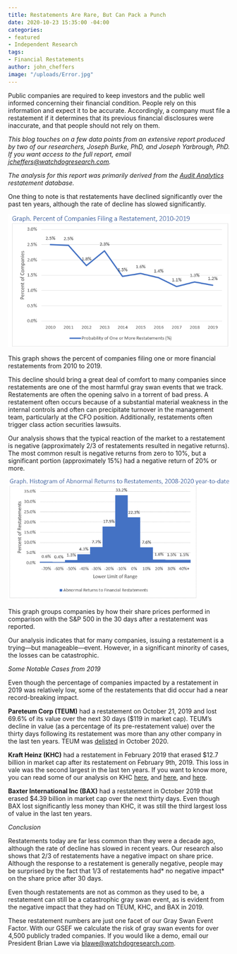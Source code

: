```yaml
---
title: Restatements Are Rare, But Can Pack a Punch
date: 2020-10-23 15:35:00 -04:00
categories:
- featured
- Independent Research
tags:
- Financial Restatements
author: john_cheffers
image: "/uploads/Error.jpg"
---
```


Public companies are required to keep investors and the public well informed concerning their financial condition. People rely on this information and expect it to be accurate. Accordingly, a company must file a restatement if it determines that its previous financial disclosures were inaccurate, and that people should not rely on them.

*This blog touches on a few data points from an extensive report produced by two of our researchers, Joseph Burke, PhD, and Joseph Yarbrough, PhD. If you want access to the full report, email jcheffers@watchdogresearch.com.*

*The analysis for this report was primarily derived from the [Audit Analytics](https://www.auditanalytics.com/) restatement database.*

One thing to note is that restatements have declined significantly over the past ten years, although the rate of decline has slowed significantly.

![Restatement Probability.png](/uploads/Restatement%20Probability.png)

This graph shows the percent of companies filing one or more financial restatements from 2010 to 2019.

This decline should bring a great deal of comfort to many companies since restatements are one of the most harmful gray swan events that we track. Restatements are often the opening salvo in a torrent of bad press. A restatement often occurs because of a substantial material weakness in the internal controls and often can precipitate turnover in the management team, particularly at the CFO position. Additionally, restatements often trigger class action securities lawsuits.

Our analysis shows that the typical reaction of the market to a restatement is negative (approximately 2/3 of restatements resulted in negative returns). The most common result is negative returns from zero to 10%, but a significant portion (approximately 15%) had a negative return of 20% or more.

![Restatements Histogram.png](/uploads/Restatements%20Histogram.png)

This graph groups companies by how their share prices performed in comparison with the S&P 500 in the 30 days after a restatement was reported.

Our analysis indicates that for many companies, issuing a restatement is a trying—but manageable—event. However, in a significant minority of cases, the losses can be catastrophic.

*Some Notable Cases from 2019*

Even though the percentage of companies impacted by a restatement in 2019 was relatively low, some of the restatements that did occur had a near record-breaking impact.

**Pareteum Corp (TEUM)** had a restatement on October 21, 2019 and lost 69.6% of its value over the next 30 days ($119 in market cap). TEUM’s decline in value (as a percentage of its pre-restatement value) over the thirty days following its restatement was more than any other company in the last ten years. TEUM was [delisted](https://www.sec.gov/Archives/edgar/data/1084384/000110465920115313/tm2033276d1_ex99-1.htm) in October 2020.

**Kraft Heinz (KHC)** had a restatement in February 2019 that erased $12.7 billion in market cap after its restatement on February 9th, 2019. This loss in vale was the second largest in the last ten years. If you want to know more, you can read some of our analysis on KHC [here](https://blog.watchdogresearch.com/posts/kraft-heinz-warren-buffets-dunkirk/), and [here](https://blog.watchdogresearch.com/posts/kraft-heinz-complaint-alleges-fundamental-corporate-governance-problems-accounting-shenanigans-and-insider-trading/), and [here](https://blog.watchdogresearch.com/posts/birds-of-a-feather-how-to-tell-a-gray-swan-from-a-black-swan-dot/).

**Baxter International Inc (BAX)** had a restatement in October 2019 that erased $4.39 billion in market cap over the next thirty days. Even though BAX lost significantly less money than KHC, it was still the third largest loss of value in the last ten years.

*Conclusion*

Restatements today are far less common than they were a decade ago, although the rate of decline has slowed in recent years. Our research also shows that 2/3 of restatements have a negative impact on share price. Although the response to a restatement is generally negative, people may be surprised by the fact that 1/3 of restatements had\* no negative impact\* on the share price after 30 days.

Even though restatements are not as common as they used to be, a restatement can still be a catastrophic gray swan event, as is evident from the negative impact that they had on TEUM, KHC, and BAX in 2019.

These restatement numbers are just one facet of our Gray Swan Event Factor. With our GSEF we calculate the risk of gray swan events for over 4,500 publicly traded companies. If you would like a demo, email our President Brian Lawe via [blawe@watchdogresearch.com](mailto:blawe@watchdogresearch.com).